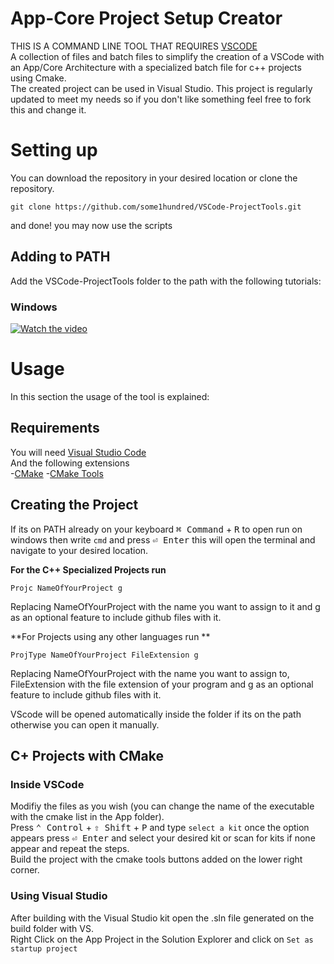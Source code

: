# App-Core Project Setup Creator
THIS IS A COMMAND LINE TOOL THAT REQUIRES [VSCODE](https://code.visualstudio.com/download)  
A collection of files and batch files to simplify the creation of a VSCode with an App/Core Architecture with a specialized batch file for c++ projects using Cmake.  
The created project can be used in Visual Studio.
This project is regularly updated to meet my needs so if you don't like something feel free to fork this and change it.
# Setting up
You can download the repository in your desired location or clone the repository.
```
git clone https://github.com/some1hundred/VSCode-ProjectTools.git
```
and done! you may now use the scripts
## Adding to PATH
Add the VSCode-ProjectTools folder to the path with the following tutorials:
### Windows
[![Watch the video](https://img.youtube.com/vi/gb9e3m98avk/0.jpg)](https://www.youtube.com/watch?v=gb9e3m98avk)
# Usage
In this section the usage of the tool is explained:
## Requirements
You will need [Visual Studio Code](https://code.visualstudio.com/download)  
And the following extensions  
-[CMake](https://marketplace.visualstudio.com/items?itemName=twxs.cmake)
-[CMake Tools](https://marketplace.visualstudio.com/items?itemName=ms-vscode.cmake-tools)  
## Creating the Project
If its on PATH already on your keyboard <kbd>⌘ Command</kbd> + <kbd>R</kbd> to open run on windows then write ```cmd``` and press <kbd>⏎ Enter</kbd> this will open the terminal and navigate to your desired location.  

**For the C++ Specialized Projects run**
```
Projc NameOfYourProject g
``` 
Replacing NameOfYourProject with the name you want to assign to it and g as an optional feature to include github files with it.     
  
**For Projects using any other languages run **
```
ProjType NameOfYourProject FileExtension g
```
 Replacing NameOfYourProject with the name you want to assign to, FileExtension with the file extension of your program and g as an optional feature to include github files with it.    
   
VScode will be opened automatically inside the folder if its on the path otherwise you can open it manually.
## C+ Projects with CMake
### Inside VSCode
Modifiy the files as you wish (you can change the name of the executable with the cmake list in the App folder).  
Press <kbd>⌃ Control</kbd> + <kbd>⇧ Shift</kbd> + <kbd>P</kbd> and type ```select a kit``` once the option appears press <kbd>⏎ Enter</kbd> and select your desired kit or scan for kits if none appear and repeat the steps.  
Build the project with the cmake tools buttons added on the lower right corner.
### Using Visual Studio
After building with the Visual Studio kit open the .sln file generated on the build folder with VS.  
Right Click on the App Project in the Solution Explorer and click on ```Set as startup project```
